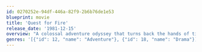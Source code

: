 ```yaml
---
id: 0270252e-94df-446a-82f9-2b6b76de1e53
blueprint: movie
title: 'Quest for Fire'
release_date: '1981-12-15'
overview: "A colossal adventure odyssey that turns back the hands of time to the very beginning of man's existence. 80,000 years ago, when man roamed the earth, he was exposed to the many harsh elements of nature. Against the perilous atmosphere of rugged terrain, rival tribes and savage beasts, Quest for Fire examines a peaceful tribe's search for that all important element fire, and the knowledge to create it. Focusing on human dream as well as realistic insights into pre-historic man, the constant struggle for survival is vividly recreated in this sensational production."
genres: '[{"id": 12, "name": "Adventure"}, {"id": 18, "name": "Drama"}]'
---
```

